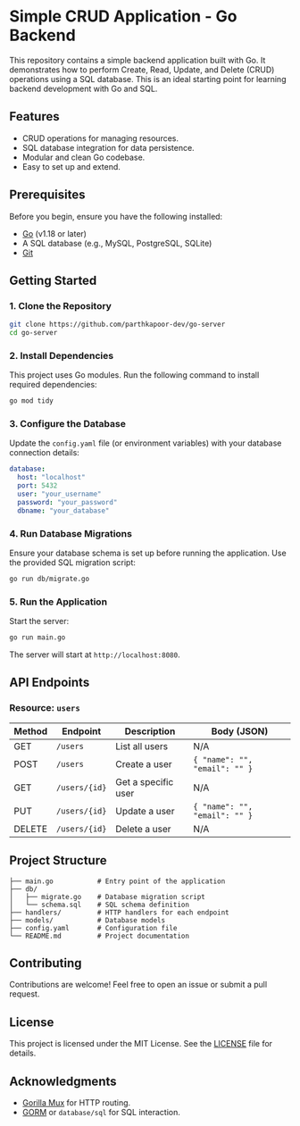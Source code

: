 # Simple CRUD Application - Go Backend

This repository contains a simple backend application built with Go. It demonstrates how to perform Create, Read, Update, and Delete (CRUD) operations using a SQL database. This is an ideal starting point for learning backend development with Go and SQL.

## Features

- CRUD operations for managing resources.
- SQL database integration for data persistence.
- Modular and clean Go codebase.
- Easy to set up and extend.

## Prerequisites

Before you begin, ensure you have the following installed:

- [Go](https://golang.org/doc/install) (v1.18 or later)
- A SQL database (e.g., MySQL, PostgreSQL, SQLite)
- [Git](https://git-scm.com/)

## Getting Started

### 1. Clone the Repository

```bash
git clone https://github.com/parthkapoor-dev/go-server
cd go-server
```

### 2. Install Dependencies

This project uses Go modules. Run the following command to install required dependencies:

```bash
go mod tidy
```

### 3. Configure the Database

Update the `config.yaml` file (or environment variables) with your database connection details:

```yaml
database:
  host: "localhost"
  port: 5432
  user: "your_username"
  password: "your_password"
  dbname: "your_database"
```

### 4. Run Database Migrations

Ensure your database schema is set up before running the application. Use the provided SQL migration script:

```bash
go run db/migrate.go
```

### 5. Run the Application

Start the server:

```bash
go run main.go
```

The server will start at `http://localhost:8080`.

## API Endpoints

### Resource: `users`

| Method | Endpoint      | Description       | Body (JSON)           |
|--------|---------------|-------------------|-----------------------|
| GET    | `/users`      | List all users    | N/A                   |
| POST   | `/users`      | Create a user     | `{ "name": "", "email": "" }` |
| GET    | `/users/{id}` | Get a specific user | N/A                 |
| PUT    | `/users/{id}` | Update a user     | `{ "name": "", "email": "" }` |
| DELETE | `/users/{id}` | Delete a user     | N/A                   |

## Project Structure

```
├── main.go           # Entry point of the application
├── db/
│   ├── migrate.go    # Database migration script
│   └── schema.sql    # SQL schema definition
├── handlers/         # HTTP handlers for each endpoint
├── models/           # Database models
├── config.yaml       # Configuration file
└── README.md         # Project documentation
```

## Contributing

Contributions are welcome! Feel free to open an issue or submit a pull request.

## License

This project is licensed under the MIT License. See the [LICENSE](LICENSE) file for details.

## Acknowledgments

- [Gorilla Mux](https://github.com/gorilla/mux) for HTTP routing.
- [GORM](https://gorm.io/) or `database/sql` for SQL interaction.
